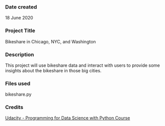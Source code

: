### Date created
18 June 2020

### Project Title
Bikeshare in Chicago, NYC, and Washington

### Description
This project will use bikeshare data and interact with users to provide some insights about the bikeshare in those big cities.

### Files used
bikeshare.py

### Credits
[Udacity - Programming for Data Science with Python Course](https://www.udacity.com/course/programming-for-data-science-nanodegree--nd104)
